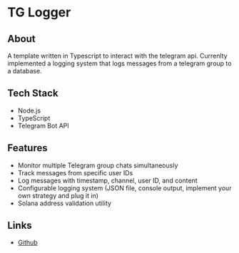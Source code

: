 # TG Logger

## About

A template written in Typescript to interact with the telegram api.
Currenlty implemented a logging system that logs messages from a telegram group to a database.

## Tech Stack

- Node.js
- TypeScript
- Telegram Bot API

## Features

- Monitor multiple Telegram group chats simultaneously
- Track messages from specific user IDs
- Log messages with timestamp, channel, user ID, and content
- Configurable logging system (JSON file, console output, implement your own strategy and plug it in)
- Solana address validation utility

## Links

- [Github](https://github.com/machidevdev/tg-logger/)
